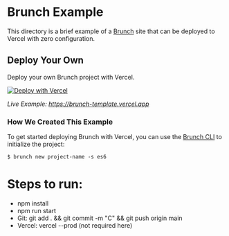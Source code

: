 # Brunch Example

This directory is a brief example of a [Brunch](https://brunch.io/) site that can be deployed to Vercel with zero configuration.

## Deploy Your Own

Deploy your own Brunch project with Vercel.

[![Deploy with Vercel](https://vercel.com/button)](https://vercel.com/new/clone?repository-url=https://github.com/vercel/vercel/tree/main/examples/brunch&template=brunch)

_Live Example: https://brunch-template.vercel.app_

### How We Created This Example

To get started deploying Brunch with Vercel, you can use the [Brunch CLI](https://brunch.io/docs/commands) to initialize the project:

```shell
$ brunch new project-name -s es6
```

# Steps to run:

- npm install
- npm run start
- Git: git add . && git commit -m "C" && git push origin main
- Vercel: vercel --prod (not required here)
